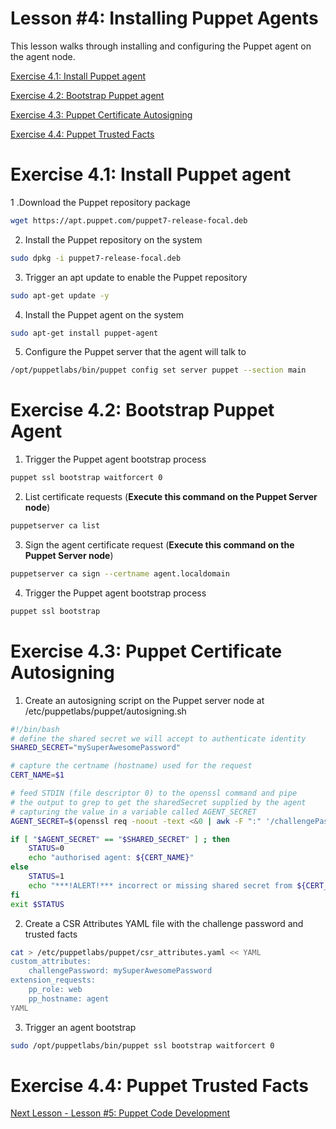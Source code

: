# Lesson #4: Installing Puppet Agents

This lesson walks through installing and configuring the Puppet agent on the agent node.

[Exercise 4.1: Install Puppet agent](#exercise-41-install-puppet-agent)

[Exercise 4.2: Bootstrap Puppet agent](#exercise-42-bootstrap-puppet-agent)

[Exercise 4.3: Puppet Certificate Autosigning](#exercise-43-puppet-certificate-autosigning)

[Exercise 4.4: Puppet Trusted Facts](#exercise-44-puppet-trusted-facts)


# Exercise 4.1: Install Puppet agent

1 .Download the Puppet repository package

```bash
wget https://apt.puppet.com/puppet7-release-focal.deb
```

2. Install the Puppet repository on the system

```bash
sudo dpkg -i puppet7-release-focal.deb
```

3. Trigger an apt update to enable the Puppet repository

```bash
sudo apt-get update -y
```

4. Install the Puppet agent on the system

```bash
sudo apt-get install puppet-agent
```

5. Configure the Puppet server that the agent will talk to

```bash
/opt/puppetlabs/bin/puppet config set server puppet --section main
```

# Exercise 4.2: Bootstrap Puppet Agent

1. Trigger the Puppet agent bootstrap process

```bash
puppet ssl bootstrap waitforcert 0
```

2. List certificate requests (**Execute this command on the Puppet Server node**)

```bash
puppetserver ca list
```

3. Sign the agent certificate request (**Execute this command on the Puppet Server node**)

```bash
puppetserver ca sign --certname agent.localdomain
```

4. Trigger the Puppet agent bootstrap process

```bash
puppet ssl bootstrap
```

# Exercise 4.3: Puppet Certificate Autosigning

1. Create an autosigning script on the Puppet server node at /etc/puppetlabs/puppet/autosigning.sh

```bash
#!/bin/bash
# define the shared secret we will accept to authenticate identity
SHARED_SECRET="mySuperAwesomePassword"

# capture the certname (hostname) used for the request
CERT_NAME=$1

# feed STDIN (file descriptor 0) to the openssl command and pipe
# the output to grep to get the sharedSecret supplied by the agent
# capturing the value in a variable called AGENT_SECRET
AGENT_SECRET=$(openssl req -noout -text <&0 | awk -F ":" '/challengePassword/ { gsub(/\n$/, "", $2) ; print $2 }')

if [ "$AGENT_SECRET" == "$SHARED_SECRET" ] ; then
    STATUS=0
    echo "authorised agent: ${CERT_NAME}"
else
    STATUS=1
    echo "***!ALERT!*** incorrect or missing shared secret from ${CERT_NAME}"
fi
exit $STATUS
```

2. Create a CSR Attributes YAML file with the challenge password and trusted facts

```bash
cat > /etc/puppetlabs/puppet/csr_attributes.yaml << YAML
custom_attributes:
    challengePassword: mySuperAwesomePassword
extension_requests:
    pp_role: web
    pp_hostname: agent
YAML
```

3. Trigger an agent bootstrap

```bash
sudo /opt/puppetlabs/bin/puppet ssl bootstrap waitforcert 0
```

# Exercise 4.4: Puppet Trusted Facts


[Next Lesson - Lesson #5: Puppet Code Development](./05-puppet-code-development.md)
